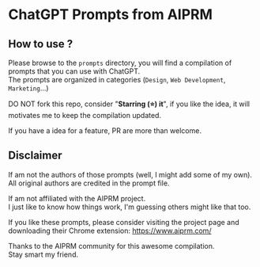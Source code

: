 # ChatGPT Prompts from AIPRM

## How to use ?

Please browse to the `prompts` directory, you will find a compilation of prompts that you can use with ChatGPT.  
The prompts are organized in categories (`Design`, `Web Development`, `Marketing`...)

DO NOT fork this repo, consider "**Starring (⭐️) it**", if you like the idea, it will motivates me to keep the compilation updated.

If you have a idea for a feature, PR are more than welcome.

## Disclaimer

If am not the authors of those prompts (well, I might add some of my own).  
All original authors are credited in the prompt file.

If am not affiliated with the AIPRM project.  
I just like to know how things work, I'm guessing others might like that too.  

If you like these prompts, please consider visiting the project page and downloading their Chrome extension:
https://www.aiprm.com/

Thanks to the AIPRM community for this awesome compilation.  
Stay smart my friend.
